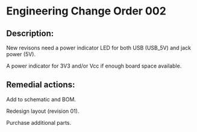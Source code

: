 # Engineering Change Order 002

## Description:

New revisons need a power indicator LED for both USB (USB_5V) and jack power (5V).

A power indicator for 3V3 and/or Vcc if enough board space available.

## Remedial actions:

Add to schematic and BOM.

Redesign layout (revision 01).

Purchase additional parts.
